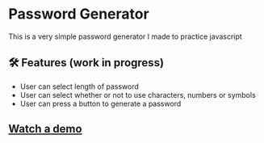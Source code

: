 # Password Generator

This is a very simple password generator I made to practice javascript

## 🛠️ Features (work in progress)
- User can select length of password
- User can select whether or not to use characters, numbers or symbols
- User can press a button to generate a password

## [Watch a demo](https://youtu.be/RSuRP7q2Vlw)
